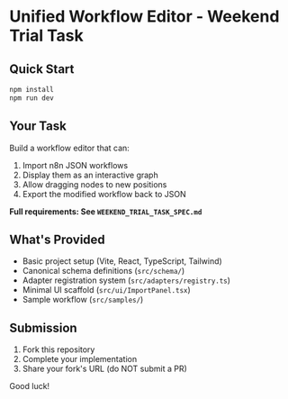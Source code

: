 # Unified Workflow Editor - Weekend Trial Task

## Quick Start

```bash
npm install
npm run dev
```

## Your Task

Build a workflow editor that can:
1. Import n8n JSON workflows
2. Display them as an interactive graph
3. Allow dragging nodes to new positions
4. Export the modified workflow back to JSON

**Full requirements: See `WEEKEND_TRIAL_TASK_SPEC.md`**

## What's Provided

- Basic project setup (Vite, React, TypeScript, Tailwind)
- Canonical schema definitions (`src/schema/`)
- Adapter registration system (`src/adapters/registry.ts`)
- Minimal UI scaffold (`src/ui/ImportPanel.tsx`)
- Sample workflow (`src/samples/`)

## Submission

1. Fork this repository
2. Complete your implementation
3. Share your fork's URL (do NOT submit a PR)

Good luck!